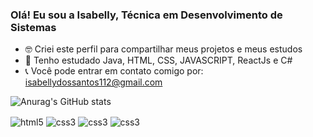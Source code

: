 ### Olá! Eu sou a Isabelly, Técnica em Desenvolvimento de Sistemas

- 🤓 Criei este perfil para compartilhar meus projetos e meus estudos 
- 🌱 Tenho estudado Java, HTML, CSS, JAVASCRIPT, ReactJs e C#
- 📞 Você pode entrar em contato comigo por: isabellydossantos112@gmail.com


![Anurag's GitHub stats](https://github-readme-stats.vercel.app/api?username=IsabellySnts&show_icons=true&theme=radical)


<div style="display:inline_block"> 
<img alt= html5 align="center" src="https://img.shields.io/badge/HTML-239120?style=for-the-badge&logo=html5&logoColor=white"/>
<img alt = css3 align="center" src="https://img.shields.io/badge/CSS3-1572B6?style=for-the-badge&logo=css3&logoColor=white"/>
<img alt = css3 align="center" src="https://img.shields.io/badge/JavaScript-F7DF1E?style=for-the-badge&logo=javascript&logoColor=black"/>
<img alt = css3 align="center" src="https://img.shields.io/badge/Java-ED8B00?style=for-the-badge&logo=java&logoColor=white"/>
</div>

